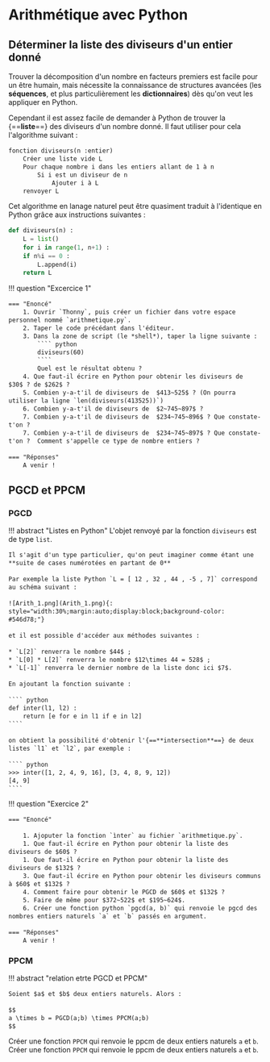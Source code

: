 # Arithmétique avec Python

## Déterminer la liste des diviseurs d'un entier donné

Trouver la décomposition d'un nombre en facteurs premiers est facile pour un être humain, mais nécessite la connaissance de structures avancées (les **séquences**, et plus particulièrement les **dictionnaires**) dès qu'on veut les appliquer en Python.

Cependant il est assez facile de demander à Python de trouver la {==**liste**==} des diviseurs d'un nombre donné. Il faut utiliser pour cela l'algorithme suivant :

````
fonction diviseurs(n :entier) 
	Créer une liste vide L
	Pour chaque nombre i dans les entiers allant de 1 à n 
		Si i est un diviseur de n 
			Ajouter i à L
	renvoyer L 
````

Cet algorithme en lanage naturel peut être quasiment traduit à l'identique en Python grâce aux instructions suivantes :

````python
def diviseurs(n) :
	L = list()
	for i in range(1, n+1) :
	if n%i == 0 :
		L.append(i)
	return L
````

!!! question "Excercice 1"

	=== "Enoncé"
		1. Ouvrir `Thonny`, puis créer un fichier dans votre espace personnel nommé `arithmetique.py`.
		2. Taper le code précédant dans l'éditeur.
		3. Dans la zone de script (le *shell*), taper la ligne suivante :
			```` python
			diviseurs(60)
			````
			Quel est le résultat obtenu ?
		4. Que faut-il écrire en Python pour obtenir les diviseurs de  $30$ ? de $262$ ?
		5. Combien y-a-t'il de diviseurs de  $413~525$ ? (On pourra utiliser la ligne `len(diviseurs(413525))`)
		6. Combien y-a-t'il de diviseurs de  $2~745~897$ ?
		7. Combien y-a-t'il de diviseurs de  $234~745~896$ ? Que constate-t'on ? 
		7. Combien y-a-t'il de diviseurs de  $234~745~897$ ? Que constate-t'on ?  Comment s'appelle ce type de nombre entiers ?

	=== "Réponses"
		A venir !


## PGCD et PPCM

### PGCD

!!! abstract "Listes en Python"
	L'objet renvoyé par la fonction `diviseurs` est de type `list`. 
	
	Il s'agit d'un type particulier, qu'on peut imaginer comme étant une **suite de cases numérotées en partant de 0**
	
	Par exemple la liste Python `L = [ 12 , 32 , 44 , -5 , 7]` correspond au schéma suivant :
	
	![Arith_1.png](Arith_1.png){: style="width:30%;margin:auto;display:block;background-color: #546d78;"}

	et il est possible d'accéder aux méthodes suivantes :
	
	* `L[2]` renverra le nombre $44$ ;
	* `L[0] * L[2]` renverra le nombre $12\times 44 = 528$ ;
	* `L[-1]` renverra le dernier nombre de la liste donc ici $7$.
	
	En ajoutant la fonction suivante :
	
	```` python
	def inter(l1, l2) :
		return [e for e in l1 if e in l2]
	````
	
	on obtient la possibilité d'obtenir l'{==**intersection**==} de deux listes `l1` et `l2`, par exemple :
	
	```` python
	>>> inter([1, 2, 4, 9, 16], [3, 4, 8, 9, 12])
	[4, 9]
	````
	
	
	
	
!!! question "Exercice 2"

	=== "Enoncé"
		
		1. Ajoputer la fonction `ìnter` au fichier `arithmetique.py`.
		1. Que faut-il écrire en Python pour obtenir la liste des diviseurs de $60$ ?
		1. Que faut-il écrire en Python pour obtenir la liste des diviseurs de $132$ ?
		3. Que faut-il écrire en Python pour obtenir les diviseurs communs à $60$ et $132$ ?
		4. Comment faire pour obtenir le PGCD de $60$ et $132$ ?
		5. Faire de même pour $372~522$ et $195~624$.
		6. Créer une fonction python `pgcd(a, b)` qui renvoie le pgcd des nombres entiers naturels `a` et `b` passés en argument.
		
	=== "Réponses"
		A venir !
	
	

### PPCM

!!! abstract "relation etrte PGCD et PPCM"

	Soient $a$ et $b$ deux entiers naturels. Alors :
	
	$$
	a \times b = PGCD(a;b) \times PPCM(a;b)
	$$
	
Créer une fonction `PPCM` qui renvoie le ppcm de deux entiers naturels `a` et `b`.
Créer une fonction `PPCM` qui renvoie le ppcm de deux entiers naturels `a` et `b`.